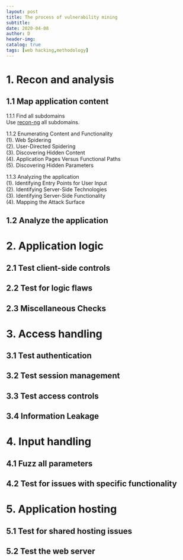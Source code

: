 ```yaml
--- 
layout: post
title: The process of vulnerability mining 
subtitle:
date: 2020-04-08
author: D
header-img:
catalog: true
tags: [web hacking,methodology]
---
```


# 1. Recon and analysis
## 1.1 Map application content
1.1.1 Find all subdomains<br>
Use [recon-ng](https://dm116.github.io/2020/01/23/recon-ng/) all subdomains.

1.1.2 Enumerating Content and Functionality<br>
(1). Web Spidering<br>
(2). User-Directed Spidering<br>
(3). Discovering Hidden Content<br>
(4). Application Pages Versus Functional Paths<br>
(5). Discovering Hidden Parameters<br>

1.1.3 Analyzing the application<br>
(1). Identifying Entry Points for User Input<br>
(2). Identifying Server-Side Technologies<br>
(3). Identifying Server-Side Functionality<br>
(4). Mapping the Attack Surface<br>

## 1.2 Analyze the application

# 2. Application logic
## 2.1 Test client-side controls
## 2.2 Test for logic flaws
## 2.3 Miscellaneous Checks

# 3. Access handling
## 3.1 Test authentication
## 3.2 Test session management
## 3.3 Test access controls
## 3.4 Information Leakage

# 4. Input handling
## 4.1 Fuzz all parameters
## 4.2 Test for issues with specific functionality

# 5. Application hosting
## 5.1 Test for shared hosting issues
## 5.2 Test the web server

